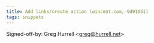 ```yaml
---
title: Add links/create action (wincent.com, 9d91051)
tags: snippets
---
```


Signed-off-by: Greg Hurrell &lt;greg@hurrell.net&gt;
